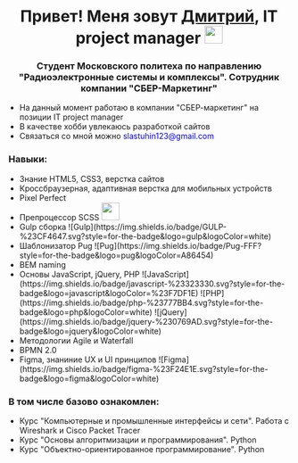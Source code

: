 <h1 align="center">Привет! Меня зовут <a href="https://t.me/sladkiy_iy" target="_blank">Дмитрий</a>, IT project manager
<img src="https://github.com/blackcater/blackcater/raw/main/images/Hi.gif" height="32"/></h1>
<h3 align="center">Студент Московского политеха по направлению "Радиоэлектронные системы и комплексы". Сотрудник компании "СБЕР-Маркетинг"</h3>
<ul style="list-style-type: disc; padding-left: 20px;">
    <li>На данный момент работаю в компании "СБЕР-маркетинг" на позиции IT project manager</li>
    <li>В качестве хобби увлекаюсь разработкой сайтов</li>
    <li>Связаться со мной можно <a href="mailto:slastuhin123@gmail.com" style="color: blue; text-decoration: none;">slastuhin123@gmail.com</a></li>
</ul>
<h3>Навыки:</h3>
<ul style="list-style-type: disc; padding-left: 20px;">
    <li>Знание HTML5, CSS3, верстка сайтов</li>
    <li>Кроссбраузерная, адаптивная верстка для мобильных устройств</li>
    <li>Pixel Perfect</li>
    <li>Препроцессор SCSS <img src="https://img.shields.io/badge/SASS-hotpink.svg?style=for-the-badge&logo=SASS&logoColor=white" height="32"/></li>
    <li>Gulp сборка ![Gulp](https://img.shields.io/badge/GULP-%23CF4647.svg?style=for-the-badge&logo=gulp&logoColor=white)</li>
    <li>Шаблонизатор Pug ![Pug](https://img.shields.io/badge/Pug-FFF?style=for-the-badge&logo=pug&logoColor=A86454)</li>
    <li>BEM naming</li>
    <li>Основы JavaScript, jQuery, PHP ![JavaScript](https://img.shields.io/badge/javascript-%23323330.svg?style=for-the-badge&logo=javascript&logoColor=%23F7DF1E) ![PHP](https://img.shields.io/badge/php-%23777BB4.svg?style=for-the-badge&logo=php&logoColor=white) ![jQuery](https://img.shields.io/badge/jquery-%230769AD.svg?style=for-the-badge&logo=jquery&logoColor=white)</li>
    <li>Методологии Agile и Waterfall</li>
    <li>BPMN 2.0</li>
    <li>Figma, знаниние UX и UI принципов ![Figma](https://img.shields.io/badge/figma-%23F24E1E.svg?style=for-the-badge&logo=figma&logoColor=white)</li>
</ul>
<h3>В том числе базово ознакомлен:</h3>
<ul style="list-style-type: disc; padding-left: 20px;">
    <li>Курс "Компьютерные и промышленные интерфейсы и сети". Работа с Wireshark и Cisco Packet Tracer</li>
    <li>Курс "Основы алгоритмизации и программирования". Python</li>
    <li>Курс "Объектно-ориентированное программирование". Python</li>
</ul>
